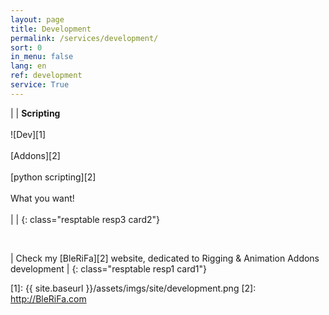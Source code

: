 ```yaml
---
layout: page
title: Development
permalink: /services/development/
sort: 0
in_menu: false
lang: en
ref: development
service: True
---
```


| | __Scripting__ <br/><br/>![Dev][1]<br/><br/>[Addons][2]<br/><br/>[python scripting][2]<br/><br/>What you want!<br/><br/> | |
{: class="resptable resp3 card2"}

<br/>

| Check my [BleRiFa][2] website, dedicated to Rigging & Animation Addons development |
{: class="resptable resp1 card1"}

[1]: {{ site.baseurl }}/assets/imgs/site/development.png
[2]: http://BleRiFa.com
